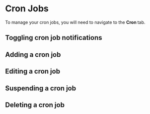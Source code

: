 # Cron Jobs

To manage your cron jobs, you will need to navigate to the **Cron <i class="fas fa-fw fa-clock"></i>** tab.

## Toggling cron job notifications

## Adding a cron job

## Editing a cron job

## Suspending a cron job

## Deleting a cron job
